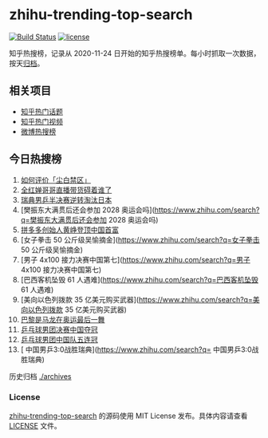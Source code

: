 # zhihu-trending-top-search

[![Build Status](https://github.com/justjavac/zhihu-trending-top-search/workflows/ci/badge.svg?branch=main)](https://github.com/justjavac/zhihu-trending-top-search/actions)
[![license](https://img.shields.io/github/license/justjavac/zhihu-trending-top-search)](https://github.com/justjavac/zhihu-trending-top-search/blob/main/LICENSE)

知乎热搜榜，记录从 2020-11-24
日开始的知乎热搜榜单。每小时抓取一次数据，按天[归档](./archives)。

## 相关项目

- [知乎热门话题](https://github.com/justjavac/zhihu-trending-hot-questions)
- [知乎热门视频](https://github.com/justjavac/zhihu-trending-hot-video)
- [微博热搜榜](https://github.com/justjavac/weibo-trending-hot-search)

## 今日热搜榜

<!-- BEGIN -->
<!-- 最后更新时间 Tue Aug 13 2024 06:07:13 GMT+0800 (China Standard Time) -->

1. [如何评价「尘白禁区」](https://www.zhihu.com/search?q=如何评价「尘白禁区」)
1. [全红婵哥哥直播带货碍着谁了](https://www.zhihu.com/search?q=全红婵哥哥直播带货碍着谁了)
1. [瑞典男乒半决赛逆转淘汰日本](https://www.zhihu.com/search?q=瑞典男乒半决赛逆转淘汰日本)
1. [樊振东大满贯后还会参加 2028
   奥运会吗](https://www.zhihu.com/search?q=樊振东大满贯后还会参加 2028
   奥运会吗)
1. [拼多多创始人黄峥登顶中国首富](https://www.zhihu.com/search?q=拼多多创始人黄峥登顶中国首富)
1. [女子拳击 50 公斤级吴愉摘金](https://www.zhihu.com/search?q=女子拳击 50
   公斤级吴愉摘金)
1. [男子 4x100 接力决赛中国第七](https://www.zhihu.com/search?q=男子 4x100
   接力决赛中国第七)
1. [巴西客机坠毁 61 人遇难](https://www.zhihu.com/search?q=巴西客机坠毁 61
   人遇难)
1. [美向以色列拨款 35
   亿美元购买武器](https://www.zhihu.com/search?q=美向以色列拨款 35
   亿美元购买武器)
1. [巴黎是马龙在奥运最后一舞](https://www.zhihu.com/search?q=巴黎是马龙在奥运最后一舞)
1. [乒乓球男团决赛中国夺冠](https://www.zhihu.com/search?q=乒乓球男团决赛中国夺冠)
1. [乒乓球男团中国队五连冠](https://www.zhihu.com/search?q=乒乓球男团中国队五连冠)
1. [ 中国男乒3:0战胜瑞典](https://www.zhihu.com/search?q= 中国男乒3:0战胜瑞典)

<!-- END -->

历史归档 [./archives](./archives)

### License

[zhihu-trending-top-search](https://github.com/justjavac/zhihu-trending-top-search)
的源码使用 MIT License 发布。具体内容请查看 [LICENSE](./LICENSE) 文件。
